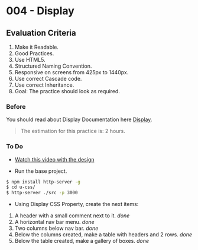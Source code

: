 # 004 - Display

## Evaluation Criteria

1.  Make it Readable.
2.  Good Practices.
3.  Use HTML5.
4.  Structured Naming Convention.
5.  Responsive on screens from 425px to 1440px.
6.  Use correct Cascade code.
7.  Use correct Inheritance.
8.  Goal: The practice should look as required.

### Before

You should read about Display Documentation here [Display][1].

> The estimation for this practice is: 2 hours.

### To Do

* [Watch this video with the design][2]

* Run the base project.

```sh
$ npm install http-server -g
$ cd u-css/
$ http-server ./src -p 3000
```

* Using Display CSS Property, create the next items:

1.  A header with a small comment next to it. _done_
2.  A horizontal nav bar menu. _done_
3.  Two columns below nav bar. _done_
4.  Below the columns created, make a table with headers and 2 rows. _done_
5.  Below the table created, make a gallery of boxes. _done_

[1]: https://css-tricks.com/almanac/properties/d/display/
[2]: https://drive.google.com/a/talosdigital.com/file/d/1jT6gSjJPmO2r6XtXRJoKmq3t4S9CcYnG/view?usp=sharing
